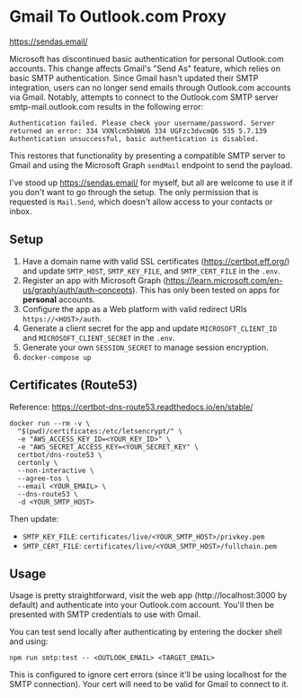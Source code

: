 # Gmail To Outlook.com Proxy

https://sendas.email/

Microsoft has discontinued basic authentication for personal Outlook.com accounts. This change affects Gmail's "Send As" feature, which relies on basic SMTP authentication. Since Gmail hasn't updated their SMTP integration, users can no longer send emails through Outlook.com accounts via Gmail. Notably, attempts to connect to the Outlook.com SMTP server smtp-mail.outlook.com results in the following error:

```
Authentication failed. Please check your username/password. Server returned an error: 334 VXNlcm5hbWU6 334 UGFzc3dvcmQ6 535 5.7.139 Authentication unsuccessful, basic authentication is disabled.
```

This restores that functionality by presenting a compatible SMTP server to Gmail and using the Microsoft Graph `sendMail` endpoint to send the payload.

I've stood up https://sendas.email/ for myself, but all are welcome to use it if you don't want to go through the setup. The only permission that is requested is `Mail.Send`, which doesn't allow access to your contacts or inbox.

## Setup

1. Have a domain name with valid SSL certificates (https://certbot.eff.org/) and update `SMTP_HOST`, `SMTP_KEY_FILE`, and `SMTP_CERT_FILE` in the `.env`.
2. Register an app with Microsoft Graph (https://learn.microsoft.com/en-us/graph/auth/auth-concepts). This has only been tested on apps for **personal** accounts.
3. Configure the app as a Web platform with valid redirect URIs `https://<HOST>/auth`.
4. Generate a client secret for the app and update `MICROSOFT_CLIENT_ID` and `MICROSOFT_CLIENT_SECRET` in the `.env`.
5. Generate your own `SESSION_SECRET` to manage session encryption.
6. `docker-compose up`

## Certificates (Route53)

Reference: https://certbot-dns-route53.readthedocs.io/en/stable/

```
docker run --rm -v \
  "$(pwd)/certificates:/etc/letsencrypt/" \
  -e "AWS_ACCESS_KEY_ID=<YOUR_KEY_ID>" \
  -e "AWS_SECRET_ACCESS_KEY=<YOUR_SECRET_KEY" \
  certbot/dns-route53 \
  certonly \
  --non-interactive \
  --agree-tos \
  --email <YOUR_EMAIL> \
  --dns-route53 \
  -d <YOUR_SMTP_HOST>
```

Then update:

- `SMTP_KEY_FILE`: `certificates/live/<YOUR_SMTP_HOST>/privkey.pem`
- `SMTP_CERT_FILE`: `certificates/live/<YOUR_SMTP_HOST>/fullchain.pem`

## Usage

Usage is pretty straightforward, visit the web app (http://localhost:3000 by default) and authenticate into your Outlook.com account. You'll then be presented with SMTP credentials to use with Gmail.

You can test send locally after authenticating by entering the docker shell and using:

```
npm run smtp:test -- <OUTLOOK_EMAIL> <TARGET_EMAIL>
```

This is configured to ignore cert errors (since it'll be using localhost for the SMTP connection). Your cert will need to be valid for Gmail to connect to it.
